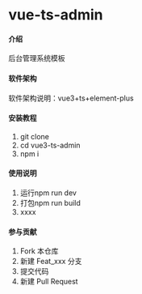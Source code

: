 # vue-ts-admin

#### 介绍
后台管理系统模板

#### 软件架构
软件架构说明：vue3+ts+element-plus


#### 安装教程

1.  git clone
2.  cd vue3-ts-admin
3.  npm i

#### 使用说明

1.  运行npm run dev
2.  打包npm run build
3.  xxxx

#### 参与贡献

1.  Fork 本仓库
2.  新建 Feat_xxx 分支
3.  提交代码
4.  新建 Pull Request
